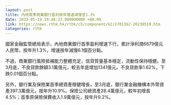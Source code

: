```yaml
---
layout: post
title: 內地首季商業銀行盈利按年增速減慢至1.3%
date: 2023-05-19 19:48:23.000000000 +08:00
link: https://news.rthk.hk/rthk/ch/component/k2/1701362-20230519.htm
categories: rthk
---
```


國家金融監管總局表示，內地商業銀行首季盈利增速下行，累計淨利潤6679億元人民幣，按年升1.3%，增速按年減慢6.1個百分點。

不過，商業銀行風險抵補能力整體充足，信貸質量基本穩定，流動性保持穩健。至3月底，不良貸款餘額3.1萬億元，較去年底增加1341億元。不良貸款率1.62%，下跌0.01個百分點。

另外，銀行業及保險業首季總資產穩健增長，至3月底，銀行業金融機構本外幣資產397.3萬億元，按年升10.9%。保險公司總資產28.4萬億元，較年初增長4.5%；首季原保險保費收入1.9萬億元，按年升9.2%。
